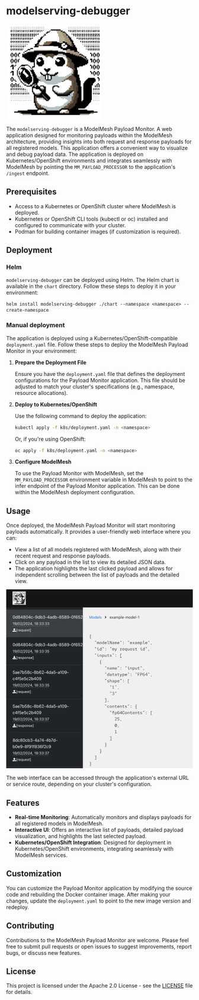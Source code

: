 # modelserving-debugger

![](ui/modelserving-debugger/src/assets/logo.png)

The `modelserving-debugger` is a ModelMesh Payload Monitor. A web application designed for monitoring payloads within the ModelMesh architecture, providing insights into both request and response payloads for all registered models. This application offers a convenient way to visualize and debug payload data. The application is deployed on Kubernetes/OpenShift environments and integrates seamlessly with ModelMesh by pointing the `MM_PAYLOAD_PROCESSOR` to the application's `/ingest` endpoint.

## Prerequisites

- Access to a Kubernetes or OpenShift cluster where ModelMesh is deployed.
- Kubernetes or OpenShift CLI tools (kubectl or oc) installed and configured to communicate with your cluster.
- Podman for building container images (if customization is required).

## Deployment

### Helm

`modelserving-debugger` can be deployed using Helm. 
The Helm chart is available in the `chart` directory. 
Follow these steps to deploy it in your environment:

```shell
helm install modelserving-debugger ./chart --namespace <namespace> --create-namespace
```

### Manual deployment

The application is deployed using a Kubernetes/OpenShift-compatible `deployment.yaml` file. 
Follow these steps to deploy the ModelMesh Payload Monitor in your environment:

1. **Prepare the Deployment File**

   Ensure you have the `deployment.yaml` file that defines the deployment configurations for the Payload Monitor application. This file should be adjusted to match your cluster's specifications (e.g., namespace, resource allocations).

2. **Deploy to Kubernetes/OpenShift**

   Use the following command to deploy the application:

   ```sh
   kubectl apply -f k8s/deployment.yaml -n <namespace>
   ```

   Or, if you're using OpenShift:

   ```sh
   oc apply -f k8s/deployment.yaml -n <namespace>
   ```

3. **Configure ModelMesh**

   To use the Payload Monitor with ModelMesh, set the `MM_PAYLOAD_PROCESSOR` environment variable in ModelMesh to point to the infer endpoint of the Payload Monitor application. This can be done within the ModelMesh deployment configuration.

## Usage

Once deployed, the ModelMesh Payload Monitor will start monitoring payloads automatically. It provides a user-friendly web interface where you can:

- View a list of all models registered with ModelMesh, along with their recent request and response payloads.
- Click on any payload in the list to view its detailed JSON data.
- The application highlights the last clicked payload and allows for independent scrolling between the list of payloads and the detailed view.

![](images/screenshot.png)

The web interface can be accessed through the application's external URL or service route, depending on your cluster's configuration.

## Features

- **Real-time Monitoring**: Automatically monitors and displays payloads for all registered models in ModelMesh.
- **Interactive UI**: Offers an interactive list of payloads, detailed payload visualization, and highlights the last selected payload.
- **Kubernetes/OpenShift Integration**: Designed for deployment in Kubernetes/OpenShift environments, integrating seamlessly with ModelMesh services.

## Customization

You can customize the Payload Monitor application by modifying the source code and rebuilding the Docker container image. After making your changes, update the `deployment.yaml` to point to the new image version and redeploy.

## Contributing

Contributions to the ModelMesh Payload Monitor are welcome. Please feel free to submit pull requests or open issues to suggest improvements, report bugs, or discuss new features.

## License

This project is licensed under the Apache 2.0 License - see the [LICENSE](LICENSE) file for details.
